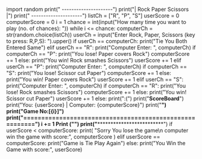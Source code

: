 import random
print(" ---------------------")
print("| Rock Paper Scissors |")
print(" ---------------------")
listCh = ["R", "P", "S"]
userScore = 0
computerScore = 0
i = 1
chance = int(input("How many time you want to play (no. of chances): "))
while i <= chance:
    computerCh = str(random.choice(listCh))
    userCh = input("Enter Rock, Paper, Scissors (key to press: R,P,S): ").upper()
    if userCh == computerCh:
        print("Tie You Both Entered Same")
    elif userCh == "R":
        print("Computer Enter: ", computerCh)
        if computerCh == "P":
            print("You lose! Paper covers Rock")
            computerScore += 1
        else:
            print("You win! Rock smashes Scissors")
            userScore += 1
    elif userCh == "P":
        print("Computer Enter: ", computerCh)
        if computerCh == "S":
            print("You lose! Scissor cut Paper")
            computerScore += 1
        else:
            print("You win! Paper covers Rock")
            userScore += 1
    elif userCh == "S":
        print("Computer Enter: ", computerCh)
        if computerCh == "R":
            print("You lose! Rock smashes Scissors")
            computerScore += 1
        else:
            print("You win! Scissor cut Paper")
            userScore += 1
    else:
        print(":(")
    print("******ScoreBoard******")
    print("You: {userScore} | Computer: {computerScore}")
    print("**********************")
    print("Game No:[{i}]")
    print("========================================================")
    i += 1
Print ("****")
print("*******************************************")
if userScore < computerScore:
    print(
        "Sorry You lose the game\n computer win the game with score:", computerScore
    )
elif userScore == computerScore:
    print("Game is Tie Play Again")
else:
    print("You Win the Game with score:", userScore)
